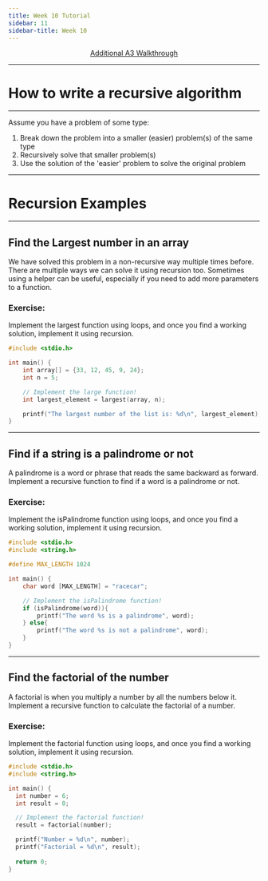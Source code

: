 ```yaml
---
title: Week 10 Tutorial
sidebar: 11
sidebar-title: Week 10
---
```



<p align="center"> <a href=https://www.youtube.com/watch?v=dQw4w9WgXcQ"> Additional A3 Walkthrough </a> </p>

---

# How to write a recursive algorithm

---
Assume you have a problem of some type:

1. Break down the problem into a smaller (easier) problem(s) of the same type
2. Recursively solve that smaller problem(s)
3. Use the solution of the 'easier' problem to solve the original problem 

---

# Recursion Examples

---

## Find the Largest number in an array

We have solved this problem in a non-recursive way multiple times before. There are multiple ways we can solve it using recursion too. Sometimes using a helper can be useful, especially if you need to add more parameters to a function.

### Exercise:

Implement the largest function using loops, and once you find a working solution, implement it using recursion.

```c
#include <stdio.h>

int main() {
    int array[] = {33, 12, 45, 9, 24};
    int n = 5;

    // Implement the large function!
    int largest_element = largest(array, n);

    printf("The largest number of the list is: %d\n", largest_element);
}
```
---

## Find if a string is a palindrome or not

A palindrome is a word or phrase that reads the same backward as forward. Implement a recursive function to find if a word is a palindrome or not.

### Exercise:

Implement the isPalindrome function using loops, and once you find a working solution, implement it using recursion.

```c
#include <stdio.h>
#include <string.h>

#define MAX_LENGTH 1024

int main() {
    char word [MAX_LENGTH] = "racecar";

    // Implement the isPalindrome function!
    if (isPalindrome(word)){
        printf("The word %s is a palindrome", word);
    } else{
        printf("The word %s is not a palindrome", word);
    }
}
```
---

## Find the factorial of the number

A factorial is when you multiply a number by all the numbers below it. Implement a recursive function to calculate the factorial of a number.

### Exercise:

Implement the factorial function using loops, and once you find a working solution, implement it using recursion.

```c
#include <stdio.h>
#include <string.h>

int main() {
  int number = 6;
  int result = 0;

  // Implement the factorial function!
  result = factorial(number);

  printf("Number = %d\n", number);
  printf("Factorial = %d\n", result);  
  
  return 0;
}
```
